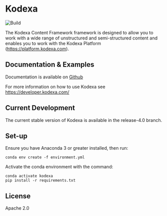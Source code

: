 # Kodexa

![Build](https://github.com/kodexa-ai/kodexa/workflows/Python%20Package%20Using%20Anaconda/badge.svg)


The Kodexa Content Framework framework is designed to allow you to work with a wide range of unstructured and semi-structured content and enables you to work with the Kodexa Platform (https://platform.kodexa.com).

## Documentation & Examples

Documentation is available on [Github](https://python.kodexa.com)

For more information on how to use Kodexa see https://developer.kodexa.com/

## Current Development

The current stable version of Kodexa is available in the release-4.0 branch.


## Set-up

Ensure you have Anaconda 3 or greater installed, then run:

    conda env create -f environment.yml 

Activate the conda environment with the command:

    conda activate kodexa
    pip install -r requirements.txt

## License

Apache 2.0
